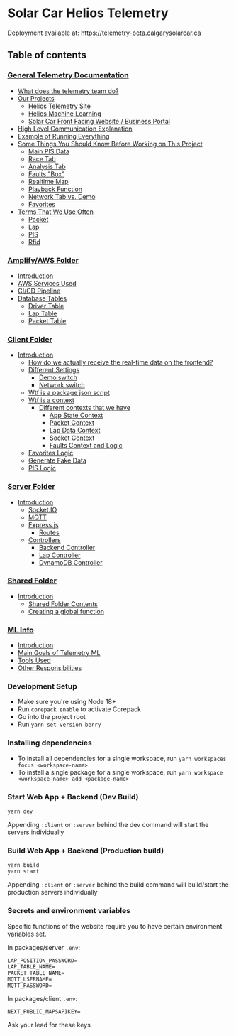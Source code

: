 # Solar Car Helios Telemetry

Deployment available at: https://telemetry-beta.calgarysolarcar.ca

## Table of contents

### [General Telemetry Documentation](./docs/TELEMETRY.md)

- [What does the telemetry team do?](./docs/TELEMETRY.md#what-does-the-telemetry-team-do)
- [Our Projects](./docs/TELEMETRY.md#our-projects)
  - [Helios Telemetry Site](./docs/TELEMETRY.md#helios-telemetry-site)
  - [Helios Machine Learning](./docs/TELEMETRY.md#helios-machine-learning)
  - [Solar Car Front Facing Website / Business Portal](./docs/TELEMETRY.md#solar-car-front-facing-website--business-portal)
- [High Level Communication Explanation](./docs/TELEMETRY.md#high-level-communication-explanation)
- [Example of Running Everything](./docs/TELEMETRY.md#example-of-running-everything)
- [Some Things You Should Know Before Working on This Project](./docs/TELEMETRY.md#some-things-you-should-know-before-working-on-this-project)
  - [Main PIS Data](./docs/TELEMETRY.md#main-pis-data)
  - [Race Tab](./docs/TELEMETRY.md#race-tab)
  - [Analysis Tab](./docs/TELEMETRY.md#analysis-tab)
  - [Faults "Box"](./docs/TELEMETRY.md#faults-box)
  - [Realtime Map](./docs/TELEMETRY.md#realtime-map)
  - [Playback Function](./docs/TELEMETRY.md#playback-function)
  - [Network Tab vs. Demo](./docs/TELEMETRY.md#ne)
  - [Favorites](./docs/TELEMETRY.md#favorites)
- [Terms That We Use Often](./docs/TELEMETRY.md#terms-that-we-use-often)
  - [Packet](./docs/TELEMETRY.md#packet)
  - [Lap](./docs/TELEMETRY.md#lap)
  - [PIS](./docs/TELEMETRY.md#pis)
  - [Rfid](./docs/TELEMETRY.md#rfid)

### [Amplify/AWS Folder](./docs/AMPLIFY.md)

- [Introduction](./docs/AMPLIFY.md#amplify-folder-documentation)
- [AWS Services Used](./docs/AMPLIFY.md#aws-services-used)
- [CI/CD Pipeline](./docs/AMPLIFY.md#cicd-pipeline)
- [Database Tables](./docs/AMPLIFY.md#database-tables)
  - [Driver Table](./docs/AMPLIFY.md#driver-table)
  - [Lap Table](./docs/AMPLIFY.md#lap-table)
  - [Packet Table](./docs/AMPLIFY.md#packet-table)

### [Client Folder](./docs/CLIENT.md)

- [Introduction](./docs/CLIENT.md#client-folder-documentation)
  - [How do we actually receive the real-time data on the frontend?](./docs/CLIENT.md#how-do-we-acutally-receive-the-realtime-data-on-the-frontend)
  - [Different Settings](./docs/CLIENT.md#different-settings)
    - [Demo switch](./docs/CLIENT.md#demo-switch)
    - [Network switch](./docs/CLIENT.md#network-switch)
  - [Wtf is a package json script](./docs/CLIENT.md#wtf-is-a-package-json-script)
  - [Wtf is a context](./docs/CLIENT.md#wtf-is-a-context-icl-ts-pmo-sybau)
    - [Different contexts that we have](./docs/CLIENT.md#different-contexts-that-we-have)
      - [App State Context](./docs/CLIENT.md#app-state-context)
      - [Packet Context](./docs/CLIENT.md#packet-context)
      - [Lap Data Context](./docs/CLIENT.md#lap-data-context)
      - [Socket Context](./docs/CLIENT.md#socket-context)
      - [Faults Context and Logic](./docs/CLIENT.md#faults-context-and-logic)
  - [Favorites Logic](./docs/CLIENT.md#favorites-logic)
  - [Generate Fake Data](./docs/CLIENT.md#generate-fake-data)
  - [PIS Logic](./docs/CLIENT.md#pis-logic)

### [Server Folder](./docs/SERVER.md)

- [Introduction](./docs/SERVER.md#server-older-documentation)
  - [Socket.IO](./docs/SERVER.md#wtf-is-a-socketio)
  - [MQTT](#what-is-mqtt)
  - [Express.js](#what-do-we-use-expressjs-for)
    - [Routes](#what-is-a-route)
  - [Controllers](#controllers)
    - [Backend Controller](#backend-controller)
    - [Lap Controller](#lap-controller)
    - [DynamoDB Controller](#dynamo-db-controller)

### [Shared Folder](./docs/SHARED.md)

- [Introduction](./docs/SHARED.md#shared-folder-documentation)
  - [Shared Folder Contents](./docs/SHARED.md#what-is-in-the-shared-folder)
  - [Creating a global function](./shared#creating-a-global-function)

### [ML Info](./docs/ML.md)

- [Introduction](./docs/ML.md#ml-documentation)
- [Main Goals of Telemetry ML](./docs/ML.md#main-goals-of-telemetry-ml)
- [Tools Used](./docs/ML.md#we-are-exploring-how-to-do-this-through-tools-like)
- [Other Responsibilities](./docs/ML.md#the-telemetry-ml-team-does-not-solely-focus-on-machine-learning-models-however-there-are-several-considerations-that-need-to-be-made-in-the-following-areas)

### Development Setup

- Make sure you're using Node 18+
- Run `corepack enable` to activate Corepack
- Go into the project root
- Run `yarn set version berry`

### Installing dependencies

- To install all dependencies for a single workspace, run `yarn workspaces focus <workspace-name>`
- To install a single package for a single workspace, run `yarn workspace <workspace-name> add <package-name>`

### Start Web App + Backend (Dev Build)

```
yarn dev
```

Appending `:client` or `:server` behind the dev command will start the servers individually

### Build Web App + Backend (Production build)

```
yarn build
yarn start
```

Appending `:client` or `:server` behind the build command will build/start the production servers individually

### Secrets and environment variables

Specific functions of the website require you to have certain environment variables set.

In packages/server `.env`:

```
LAP_POSITION_PASSWORD=
LAP_TABLE_NAME=
PACKET_TABLE_NAME=
MQTT_USERNAME=
MQTT_PASSWORD=
```

In packages/client `.env`:

```
NEXT_PUBLIC_MAPSAPIKEY=
```

Ask your lead for these keys
